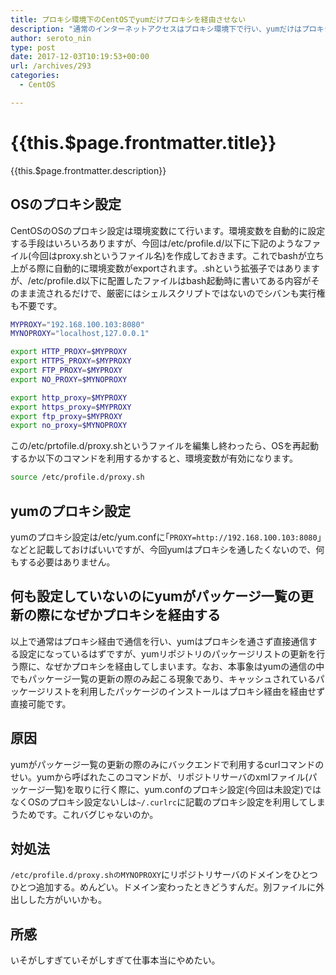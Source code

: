 ```yaml
---
title: プロキシ環境下のCentOSでyumだけプロキシを経由させない
description: "通常のインターネットアクセスはプロキシ環境下で行い、yumだけはプロキシを通さないという設定が某クラウド基盤上でサーバを構築する際に必要になりました。ちょっとはまったのでメモ。"
author: seroto_nin
type: post
date: 2017-12-03T10:19:53+00:00
url: /archives/293
categories:
  - CentOS

---
```

# {{this.$page.frontmatter.title}}

<CategoriesAndDate/>

{{this.$page.frontmatter.description}}

<!--more-->

## OSのプロキシ設定

CentOSのOSのプロキシ設定は環境変数にて行います。環境変数を自動的に設定する手段はいろいろありますが、今回は/etc/profile.d/以下に下記のようなファイル(今回はproxy.shというファイル名)を作成しておきます。これでbashが立ち上がる際に自動的に環境変数がexportされます。.shという拡張子ではありますが、/etc/profile.d以下に配置したファイルはbash起動時に書いてある内容がそのまま流されるだけで、厳密にはシェルスクリプトではないのでシバンも実行権も不要です。

```bash
MYPROXY="192.168.100.103:8080"
MYNOPROXY="localhost,127.0.0.1"

export HTTP_PROXY=$MYPROXY
export HTTPS_PROXY=$MYPROXY
export FTP_PROXY=$MYPROXY
export NO_PROXY=$MYNOPROXY

export http_proxy=$MYPROXY
export https_proxy=$MYPROXY
export ftp_proxy=$MYPROXY
export no_proxy=$MYNOPROXY
```

この/etc/prtofile.d/proxy.shというファイルを編集し終わったら、OSを再起動するか以下のコマンドを利用するかすると、環境変数が有効になります。

```bash
source /etc/profile.d/proxy.sh
```

## yumのプロキシ設定

yumのプロキシ設定は/etc/yum.confに｢`PROXY=http://192.168.100.103:8080`｣などと記載しておけばいいですが、今回yumはプロキシを通したくないので、何もする必要はありません。

## 何も設定していないのにyumがパッケージ一覧の更新の際になぜかプロキシを経由する

以上で通常はプロキシ経由で通信を行い、yumはプロキシを通さず直接通信する設定になっているはずですが、yumリポジトリのパッケージリストの更新を行う際に、なぜかプロキシを経由してしまいます。なお、本事象はyumの通信の中でもパッケージ一覧の更新の際のみ起こる現象であり、キャッシュされているパッケージリストを利用したパッケージのインストールはプロキシ経由を経由せず直接可能です。

## 原因

yumがパッケージ一覧の更新の際のみにバックエンドで利用するcurlコマンドのせい。yumから呼ばれたこのコマンドが、リポジトリサーバのxmlファイル(パッケージ一覧)を取りに行く際に、yum.confのプロキシ設定(今回は未設定)ではなくOSのプロキシ設定ないしは`~/.curlrc`に記載のプロキシ設定を利用してしまうためです。これバグじゃないのか。

## 対処法

`/etc/profile.d/proxy.shのMYNOPROXY`にリポジトリサーバのドメインをひとつひとつ追加する。めんどい。ドメイン変わったときどうすんだ。別ファイルに外出しした方がいいかも。

## 所感

いそがしすぎていそがしすぎて仕事本当にやめたい。
